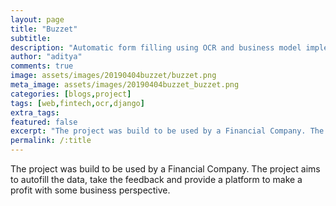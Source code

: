 ```yaml
---
layout: page
title: "Buzzet"
subtitle: 
description: "Automatic form filling using OCR and business model implementation"
author: "aditya"
comments: true
image: assets/images/20190404buzzet/buzzet.png
meta_image: assets/images/20190404buzzet_buzzet.png
categories: [blogs,project]
tags: [web,fintech,ocr,django]
extra_tags: 
featured: false
excerpt: "The project was build to be used by a Financial Company. The project aims to autofill the data, take the feedback and provide a platform to make a profit with some business perspective."
permalink: /:title
---
```


The project was build to be used by a Financial Company. The project aims to autofill the data, take the feedback and provide a platform to make a profit with some business perspective.